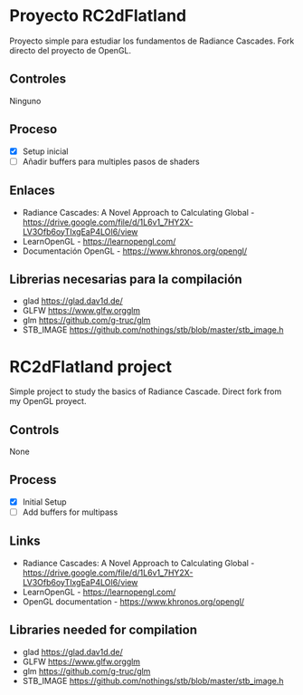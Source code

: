 # Proyecto RC2dFlatland

Proyecto simple para estudiar los fundamentos de Radiance Cascades. Fork directo del proyecto de OpenGL.

## Controles

Ninguno

## Proceso

- [x] Setup inicial
- [ ] Añadir buffers para multiples pasos de shaders

## Enlaces

- Radiance Cascades: A Novel Approach to Calculating Global - <https://drive.google.com/file/d/1L6v1_7HY2X-LV3Ofb6oyTIxgEaP4LOI6/view>
- LearnOpenGL - <https://learnopengl.com/>
- Documentación OpenGL - <https://www.khronos.org/opengl/>

## Librerias necesarias para la compilación

- glad <https://glad.dav1d.de/>
- GLFW <https://www.glfw.orgglm>
- glm <https://github.com/g-truc/glm>
- STB_IMAGE <https://github.com/nothings/stb/blob/master/stb_image.h>

# RC2dFlatland project

Simple project to study the basics of Radiance Cascade. Direct fork from my OpenGL proyect.

## Controls

None

## Process

- [x] Initial Setup
- [ ] Add buffers for multipass

## Links

- Radiance Cascades: A Novel Approach to Calculating Global - <https://drive.google.com/file/d/1L6v1_7HY2X-LV3Ofb6oyTIxgEaP4LOI6/view>
- LearnOpenGL - <https://learnopengl.com/>
- OpenGL documentation - <https://www.khronos.org/opengl/>

## Libraries needed for compilation

- glad <https://glad.dav1d.de/>
- GLFW <https://www.glfw.orgglm>
- glm <https://github.com/g-truc/glm>
- STB_IMAGE <https://github.com/nothings/stb/blob/master/stb_image.h>
